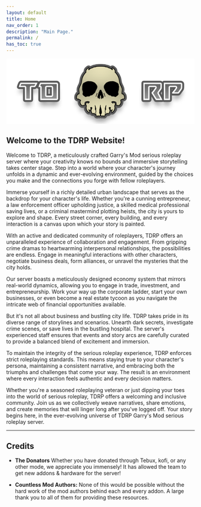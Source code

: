 ```yaml
---
layout: default
title: Home
nav_order: 1
description: "Main Page."
permalink: /
has_toc: true
---
```


![bannerl2rv2](https://raw.githubusercontent.com/McTiddies4Lunch/McTiddies4Lunch.github.io/main/assets/tdrpbanner.png)


## Welcome to the TDRP Website!

Welcome to TDRP, a meticulously crafted Garry's Mod serious roleplay server where your creativity knows no bounds and immersive storytelling takes center stage. Step into a world where your character's journey unfolds in a dynamic and ever-evolving environment, guided by the choices you make and the connections you forge with fellow roleplayers.

Immerse yourself in a richly detailed urban landscape that serves as the backdrop for your character's life. Whether you're a cunning entrepreneur, a law enforcement officer upholding justice, a skilled medical professional saving lives, or a criminal mastermind plotting heists, the city is yours to explore and shape. Every street corner, every building, and every interaction is a canvas upon which your story is painted.

With an active and dedicated community of roleplayers, TDRP offers an unparalleled experience of collaboration and engagement. From gripping crime dramas to heartwarming interpersonal relationships, the possibilities are endless. Engage in meaningful interactions with other characters, negotiate business deals, form alliances, or unravel the mysteries that the city holds.

Our server boasts a meticulously designed economy system that mirrors real-world dynamics, allowing you to engage in trade, investment, and entrepreneurship. Work your way up the corporate ladder, start your own businesses, or even become a real estate tycoon as you navigate the intricate web of financial opportunities available.

But it's not all about business and bustling city life. TDRP takes pride in its diverse range of storylines and scenarios. Unearth dark secrets, investigate crime scenes, or save lives in the bustling hospital. The server's experienced staff ensures that events and story arcs are carefully curated to provide a balanced blend of excitement and immersion.

To maintain the integrity of the serious roleplay experience, TDRP enforces strict roleplaying standards. This means staying true to your character's persona, maintaining a consistent narrative, and embracing both the triumphs and challenges that come your way. The result is an environment where every interaction feels authentic and every decision matters.

Whether you're a seasoned roleplaying veteran or just dipping your toes into the world of serious roleplay, TDRP offers a welcoming and inclusive community. Join us as we collectively weave narratives, share emotions, and create memories that will linger long after you've logged off. Your story begins here, in the ever-evolving universe of TDRP Garry's Mod serious roleplay server.










***








## Credits


- **The Donators**
Whether you have donated through Tebux, kofi, or any other mode, we appreciate you immensely! It has allowed the team to get new addons & hardware for the server!

- **Countless Mod Authors:** None of this would be possible without the hard work of the mod authors behind each and every addon. A large thank you to all of them for providing these resources.



